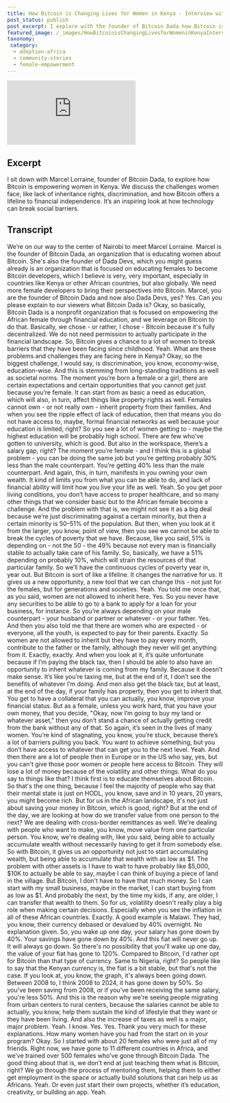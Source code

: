 ```yaml
---
title: How Bitcoin is Changing Lives for Women in Kenya - Interview with Bitcoin Dada
post_status: publish
post_excerpt: I explore with the founder of Bitcoin Dada how Bitcoin is empowering women in Kenya.
featured_image: /_images/HowBitcoinisChangingLivesforWomeninKenyaInterviewwithBitcoinDada.jpg
taxonomy:
 category:
  - adoption-africa
  - community-stories
  - female-empowerment
---
```


<iframe src="https://player.vimeo.com/video/1039792243?badge=0&amp;autopause=0&amp;player_id=0&amp;app_id=58479" frameborder="0" allow="autoplay; fullscreen; picture-in-picture; clipboard-write; encrypted-media" title="How Bitcoin is Changing Lives for Women in Kenya - Interview with Bitcoin Dada"></iframe>

<div style="margin-bottom:30px;"></div>

## Excerpt

I sit down with Marcel Lorraine, founder of Bitcoin Dada, to explore how Bitcoin is empowering women in Kenya. We discuss the challenges women face, like lack of inheritance rights, discrimination, and how Bitcoin offers a lifeline to financial independence. It’s an inspiring look at how technology can break social barriers.

## Transcript

We’re on our way to the center of Nairobi to meet Marcel Lorraine. Marcel is the founder of Bitcoin Dada, an organization that is educating women about Bitcoin. She's also the founder of Dada Devs, which you might guess already is an organization that is focused on educating females to become Bitcoin developers, which I believe is very, very important, especially in countries like Kenya or other African countries, but also globally. We need more female developers to bring their perspectives into Bitcoin. Marcel, you are the founder of Bitcoin Dada and now also Dada Devs, yes? Yes. Can you please explain to our viewers what Bitcoin Dada is? Okay, so basically, Bitcoin Dada is a nonprofit organization that is focused on empowering the African female through financial education, and we leverage on Bitcoin to do that. Basically, we chose - or rather, I chose  -  Bitcoin because it's fully decentralized. We do not need permission to actually participate in the financial landscape. So, Bitcoin gives a chance to a lot of women to break barriers that they have been facing since childhood. Yeah. What are these problems and challenges they are facing here in Kenya? Okay, so the biggest challenge, I would say, is discrimination, you know, economy-wise, education-wise. And this is stemming from long-standing traditions as well as societal norms. The moment you’re born a female or a girl, there are certain expectations and certain opportunities that you cannot get just because you’re female. It can start from as basic a need as education, which will also, in turn, affect things like property rights as well. Females cannot own - or not really own - inherit property from their families. And when you see the ripple effect of lack of education, then that means you do not have access to, maybe, formal financial networks as well because your education is limited, right? So you see a lot of women getting to - maybe the highest education will be probably high school. There are few who’ve gotten to university, which is good. But also in the workspace, there’s a salary gap, right? The moment you’re female - and I think this is a global problem - you can be doing the same job but you’re getting probably 30% less than the male counterpart. You’re getting 40% less than the male counterpart. And again, this, in turn, manifests in you owning your own wealth. It kind of limits you from what you can be able to do, and lack of financial ability will limit how you live your life as well. Yeah. So you get poor living conditions, you don’t have access to proper healthcare, and so many other things that we consider basic but to the African female become a challenge. And the problem with that is, we might not see it as a big deal because we’re just discriminating against a certain minority, but then a certain minority is 50–51% of the population. But then, when you look at it from the larger, you know, point of view, then you see we cannot be able to break the cycles of poverty that we have. Because, like you said, 51% is depending on - not the 50 - the 49% because not every man is financially stable to actually take care of his family. So, basically, we have a 51% depending on probably 10%, which will strain the resources of that particular family. So we’ll have the continuous cycles of poverty year in, year out. But Bitcoin is sort of like a lifeline. It changes the narrative for us. It gives us a new opportunity, a new tool that we can change this - not just for the females, but for generations and societies. Yeah. You told me once that, as you said, women are not allowed to inherit here. Yes. So you never have any securities to be able to go to a bank to apply for a loan for your business, for instance. So you’re always depending on your male counterpart - your husband or partner or whatever - or your father. Yes. And then you also told me that there are women who are expected - or everyone, all the youth, is expected to pay for their parents. Exactly. So women are not allowed to inherit but they have to pay every month, contribute to the father or the family, although they never will get anything from it. Exactly, exactly. And when you look at it, it’s quite unfortunate because if I’m paying the black tax, then I should be able to also have an opportunity to inherit whatever is coming from my family. Because it doesn’t make sense. It’s like you’re taxing me, but at the end of it, I don’t see the benefits of whatever I’m doing. And men also get the black tax, but at least, at the end of the day, if your family has property, then you get to inherit that. You get to have a collateral that you can actually, you know, improve your financial status. But as a female, unless you work hard, that you have your own money, that you decide, "Okay, now I’m going to buy my land or whatever asset," then you don’t stand a chance of actually getting credit from the bank without any of that. So again, it’s seen in the lives of many women. You’re kind of stagnating, you know, you’re stuck, because there’s a lot of barriers pulling you back. You want to achieve something, but you don’t have access to whatever that can get you to the next level. Yeah. And then there are a lot of people then in Europe or in the US who say, yes, but you can't give those poor women or people here access to Bitcoin. They will lose a lot of money because of the volatility and other things. What do you say to things like that? I think first is to educate themselves about Bitcoin. So that's the one thing, because I feel the majority of people who say that their mental state is just on HODL, you know, save and in 10 years, 20 years, you might become rich. But for us in the African landscape, it's not just about saving your money in Bitcoin, which is good, right? But at the end of the day, we are looking at how do we transfer value from one person to the next? We are dealing with cross-border remittances as well. We're dealing with people who want to make, you know, move value from one particular person. You know, we're dealing with, like you said, being able to actually accumulate wealth without necessarily having to get it from somebody else. So with Bitcoin, it gives us an opportunity not just to start accumulating wealth, but being able to accumulate that wealth with as low as $1. The problem with other assets is I have to wait to have probably like $5,000, $10K to actually be able to say, maybe I can think of buying a piece of land in the village. But Bitcoin, I don't have to have that much money. So I can start with my small business, maybe in the market, I can start buying from as low as $1. And probably the next, by the time my kids, if any, are older, I can transfer that wealth to them. So for us, volatility doesn't really play a big role when making certain decisions. Especially when you see the inflation in all of these African countries. Exactly. A good example is Malawi. They had, you know, their currency debased or devalued by 40% overnight. No explanation given. So, you wake up one day, your salary has gone down by 40%. Your savings have gone down by 40%. And this fiat will never go up. It will always go down. So there's no possibility that you'll wake up one day, the value of your fiat has gone to 120%. Compared to Bitcoin, I'd rather opt for Bitcoin than that type of currency. Same to Nigeria, right? So people like to say that the Kenyan currency is, the fiat is a bit stable, but that's not the case. If you look at, you know, the graph, it's always been going down. Between 2008 to, I think 2008 to 2024, it has gone down by 50%. So you've been saving from 2008, or if you've been receiving the same salary, you're less 50%. And this is the reason why we're seeing people migrating from urban centers to rural centers, because the salaries cannot be able to actually, you know, help them sustain the kind of lifestyle that they want or they have been living. And also the increase of taxes as well is a major, major problem. Yeah. I know. Yes. Yes. Thank you very much for these explanations. How many women have you had from the start on in your program? Okay. So I started with about 20 females who were just all of my friends. Right now, we have gone to 11 different countries in Africa, and we’ve trained over 500 females who’ve gone through Bitcoin Dada. The good thing about that is, we don’t end at just teaching them what is Bitcoin, right? We go through the process of mentoring them, helping them to either get employment in the space or actually build solutions that can help us as Africans. Yeah. Or even just start their own projects, whether it’s education, creativity, or building an app. Yeah. 